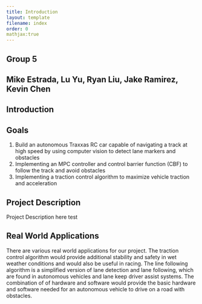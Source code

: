```yaml
---
title: Introduction
layout: template
filename: index
order: 0
mathjax:true
--- 
```

## Group 5 
## Mike Estrada, Lu Yu, Ryan Liu, Jake Ramirez, Kevin Chen

## Introduction

## Goals
1. Build an autonomous Traxxas RC car capable of navigating a track at high speed by using computer vision to detect lane markers and obstacles
2. Implementing an MPC controller and control barrier function (CBF) to follow the track and avoid obstacles
3. Implementing a traction control algorithm to maximize vehicle traction and acceleration

## Project Description
Project Description here test

## Real World Applications
There are various real world applications for our project. The traction control algorithm would provide additional stability and safety in wet weather conditions and would also be useful in racing. The line following algorithm is a simplified version of lane detection and  lane following, which are found in autonomous vehicles and lane keep driver assist systems. The combination of of hardware and software would provide the basic hardware and software needed for an autonomous vehicle to drive on a road with obstacles. 




